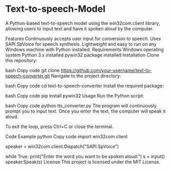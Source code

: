 # Text-to-speech-Model
A Python-based text-to-speech model using the win32com.client library, allowing users to input text and have it spoken aloud by the computer.

Features
Continuously accepts user input for conversion to speech.
Uses SAPI.SpVoice for speech synthesis.
Lightweight and easy to run on any Windows machine with Python installed.
Requirements
Windows operating system
Python 3.x installed
pywin32 package installed
Installation
Clone this repository:

bash
Copy code
git clone https://github.com/your-username/text-to-speech-converter.git
Navigate to the project directory:

bash
Copy code
cd text-to-speech-converter
Install the required package:

bash
Copy code
pip install pywin32
Usage
Run the Python script:

bash
Copy code
python tts_converter.py
The program will continuously prompt you to input text. Once you enter the text, the computer will speak it aloud.

To exit the loop, press Ctrl+C or close the terminal.

Code Example
python
Copy code
import win32com.client

speaker = win32com.client.Dispatch("SAPI.SpVoice")

while True:
    print("Enter the word you want to be spoken aloud:")
    s = input()
    speaker.Speak(s)
License
This project is licensed under the MIT License.
